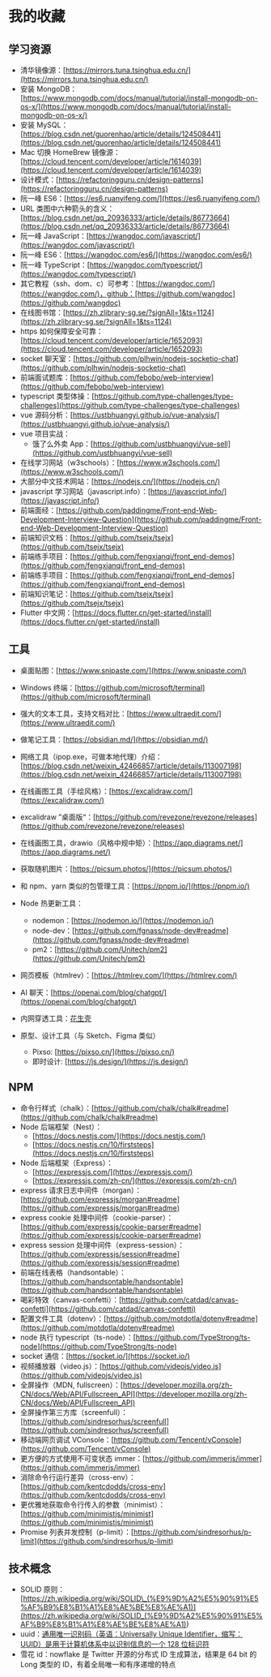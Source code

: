 # 我的收藏

## 学习资源

-   清华镜像源：[https://mirrors.tuna.tsinghua.edu.cn/](https://mirrors.tuna.tsinghua.edu.cn/)
-   安装 MongoDB：[https://www.mongodb.com/docs/manual/tutorial/install-mongodb-on-os-x/](https://www.mongodb.com/docs/manual/tutorial/install-mongodb-on-os-x/)
-   安装 MySQL：[https://blog.csdn.net/guorenhao/article/details/124508441](https://blog.csdn.net/guorenhao/article/details/124508441)
-   Mac 切换 HomeBrew 镜像源：[https://cloud.tencent.com/developer/article/1614039](https://cloud.tencent.com/developer/article/1614039)
-   设计模式：[https://refactoringguru.cn/design-patterns](https://refactoringguru.cn/design-patterns)
-   阮一峰 ES6：[https://es6.ruanyifeng.com/](https://es6.ruanyifeng.com/)
-   URL 类图中六种箭头的含义：[https://blog.csdn.net/qq_20936333/article/details/86773664](https://blog.csdn.net/qq_20936333/article/details/86773664)
-   阮一峰 JavaScript：[https://wangdoc.com/javascript/](https://wangdoc.com/javascript/)
-   阮一峰 ES6：[https://wangdoc.com/es6/](https://wangdoc.com/es6/)
-   阮一峰 TypeScript：[https://wangdoc.com/typescript/](https://wangdoc.com/typescript/)
-   其它教程（ssh、dom、c）可参考：[https://wangdoc.com/](https://wangdoc.com/)，github：[https://github.com/wangdoc](https://github.com/wangdoc)
-   在线图书馆：[https://zh.zlibrary-sg.se/?signAll=1&ts=1124](https://zh.zlibrary-sg.se/?signAll=1&ts=1124)
-   https 如何保障安全可靠：[https://cloud.tencent.com/developer/article/1652093](https://cloud.tencent.com/developer/article/1652093)
-   socket 聊天室：[https://github.com/plhwin/nodejs-socketio-chat](https://github.com/plhwin/nodejs-socketio-chat)
-   前端面试题库：[https://github.com/febobo/web-interview](https://github.com/febobo/web-interview)
-   typescript 类型体操：[https://github.com/type-challenges/type-challenges](https://github.com/type-challenges/type-challenges)
-   vue 源码分析：[https://ustbhuangyi.github.io/vue-analysis/](https://ustbhuangyi.github.io/vue-analysis/)
-   vue 项目实战：
    -   饿了么外卖 App：[https://github.com/ustbhuangyi/vue-sell](https://github.com/ustbhuangyi/vue-sell)
-   在线学习网站（w3schools）：[https://www.w3schools.com/](https://www.w3schools.com/)
-   大部分中文技术网站：[https://nodejs.cn/](https://nodejs.cn/)
-   javascript 学习网站（javascript.info）：[https://javascript.info/](https://javascript.info/)
-   前端面经：[https://github.com/paddingme/Front-end-Web-Development-Interview-Question](https://github.com/paddingme/Front-end-Web-Development-Interview-Question)
-   前端知识文档：[https://github.com/tsejx/tsejx](https://github.com/tsejx/tsejx)
-   前端练手项目：[https://github.com/fengxianqi/front_end-demos](https://github.com/fengxianqi/front_end-demos)
-   前端练手项目：[https://github.com/fengxianqi/front_end-demos](https://github.com/fengxianqi/front_end-demos)
-   前端知识笔记：[https://github.com/tsejx/tsejx](https://github.com/tsejx/tsejx)
-   Flutter 中文网：[https://docs.flutter.cn/get-started/install](https://docs.flutter.cn/get-started/install)

## 工具

-   桌面贴图：[https://www.snipaste.com/](https://www.snipaste.com/)
-   Windows 终端：[https://github.com/microsoft/terminal](https://github.com/microsoft/terminal)
-   强大的文本工具，支持文档对比：[https://www.ultraedit.com/](https://www.ultraedit.com/)
-   做笔记工具：[https://obsidian.md/](https://obsidian.md/)
-   网络工具（ipop.exe，可做本地代理）介绍：[https://blog.csdn.net/weixin_42466857/article/details/113007198](https://blog.csdn.net/weixin_42466857/article/details/113007198)
-   在线画图工具（手绘风格）：[https://excalidraw.com/](https://excalidraw.com/)
-   excalidraw ”桌面版“：[https://github.com/revezone/revezone/releases](https://github.com/revezone/revezone/releases)
-   在线画图工具，drawio（风格中规中矩）：[https://app.diagrams.net/](https://app.diagrams.net/)
-   获取随机图片：[https://picsum.photos/](https://picsum.photos/)
-   和 npm、yarn 类似的包管理工具：[https://pnpm.io/](https://pnpm.io/)
-   Node 热更新工具：

    -   nodemon：[https://nodemon.io/](https://nodemon.io/)
    -   node-dev：[https://github.com/fgnass/node-dev#readme](https://github.com/fgnass/node-dev#readme)
    -   pm2：[https://github.com/Unitech/pm2](https://github.com/Unitech/pm2)

-   网页模板（htmlrev）：[https://htmlrev.com/](https://htmlrev.com/)
-   AI 聊天：[https://openai.com/blog/chatgpt/](https://openai.com/blog/chatgpt/)
-   内网穿透工具：[花生壳](https://hsk.oray.com/)
-   原型、设计工具（与 Sketch、Figma 类似）
    -   Pixso: [https://pixso.cn/](https://pixso.cn/)
    -   即时设计: [https://js.design/](https://js.design/)

## NPM

-   命令行样式（chalk）：[https://github.com/chalk/chalk#readme](https://github.com/chalk/chalk#readme)
-   Node 后端框架（Nest）：
    -   [https://docs.nestjs.com/](https://docs.nestjs.com/)
    -   [https://docs.nestjs.cn/10/firststeps](https://docs.nestjs.cn/10/firststeps)
-   Node 后端框架（Express）：
    -   [https://expressjs.com/](https://expressjs.com/)
    -   [https://expressjs.com/zh-cn/](https://expressjs.com/zh-cn/)
-   express 请求日志中间件（morgan）：[https://github.com/expressjs/morgan#readme](https://github.com/expressjs/morgan#readme)
-   express cookie 处理中间件（cookie-parser）：[https://github.com/expressjs/cookie-parser#readme](https://github.com/expressjs/cookie-parser#readme)
-   express session 处理中间件（express-session）：[https://github.com/expressjs/session#readme](https://github.com/expressjs/session#readme)
-   前端在线表格（handsontable）：[https://github.com/handsontable/handsontable](https://github.com/handsontable/handsontable)
-   喝彩特效（canvas-confetti）：[https://github.com/catdad/canvas-confetti](https://github.com/catdad/canvas-confetti)
-   配置文件工具（dotenv）：[https://github.com/motdotla/dotenv#readme](https://github.com/motdotla/dotenv#readme)
-   node 执行 typescript（ts-node）：[https://github.com/TypeStrong/ts-node](https://github.com/TypeStrong/ts-node)
-   socket 通信：[https://socket.io/](https://socket.io/)
-   视频播放器（video.js）：[https://github.com/videojs/video.js](https://github.com/videojs/video.js)
-   全屏操作（MDN, fullscreen）：[https://developer.mozilla.org/zh-CN/docs/Web/API/Fullscreen_API](https://developer.mozilla.org/zh-CN/docs/Web/API/Fullscreen_API)
-   全屏操作第三方库（screenfull）：[https://github.com/sindresorhus/screenfull](https://github.com/sindresorhus/screenfull)
-   移动端网页调试 VConsole：[https://github.com/Tencent/vConsole](https://github.com/Tencent/vConsole)
-   更方便的方式使用不可变状态 immer：[https://github.com/immerjs/immer](https://github.com/immerjs/immer)
-   消除命令行运行差异（cross-env）：[https://github.com/kentcdodds/cross-env](https://github.com/kentcdodds/cross-env)
-   更优雅地获取命令行传入的参数（minimist）：[https://github.com/minimistjs/minimist](https://github.com/minimistjs/minimist)
-   Promise 列表并发控制（p-limit）：[https://github.com/sindresorhus/p-limit](https://github.com/sindresorhus/p-limit)

## 技术概念

-   SOLID 原则：[https://zh.wikipedia.org/wiki/SOLID\_(%E9%9D%A2%E5%90%91%E5%AF%B9%E8%B1%A1%E8%AE%BE%E8%AE%A1)](<https://zh.wikipedia.org/wiki/SOLID_(%E9%9D%A2%E5%90%91%E5%AF%B9%E8%B1%A1%E8%AE%BE%E8%AE%A1)>)
-   uuid：[通用唯一识别码（英语：Universally Unique Identifier，缩写：UUID）是用于计算机体系中以识别信息的一个 128 位标识符](https://zh.wikipedia.org/wiki/%E9%80%9A%E7%94%A8%E5%94%AF%E4%B8%80%E8%AF%86%E5%88%AB%E7%A0%81)
-   雪花 id：nowflake 是 Twitter 开源的分布式 ID 生成算法，结果是 64 bit 的 Long 类型的 ID，有着全局唯一和有序递增的特点
